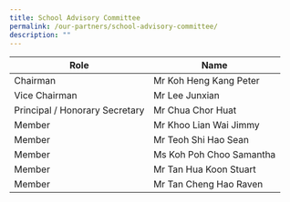 ```yaml
---
title: School Advisory Committee
permalink: /our-partners/school-advisory-committee/
description: ""
---
```



|  Role |  Name | 
| -------- | -------- | 
| Chairman     |Mr Koh Heng Kang Peter     | 
| Vice Chairman     |Mr Lee Junxian     | 
| Principal / Honorary Secretary     | Mr Chua Chor Huat     | 
| Member    |Mr Khoo Lian Wai Jimmy     | 
| Member   |Mr Teoh Shi Hao Sean     | 
| Member   |Ms Koh Poh Choo Samantha    | 
|Member  |Mr Tan Hua Koon Stuart     | 
| Member    | Mr Tan Cheng Hao Raven   | 
